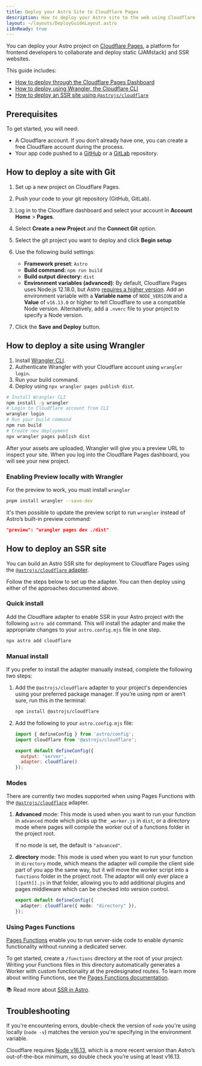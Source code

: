 ```yaml
---
title: Deploy your Astro Site to Cloudflare Pages
description: How to deploy your Astro site to the web using Cloudflare Pages.
layout: ~/layouts/DeployGuideLayout.astro
i18nReady: true
---
```


You can deploy your Astro project on [Cloudflare Pages](https://pages.cloudflare.com/), a platform for frontend developers to collaborate and deploy static (JAMstack) and SSR websites.

This guide includes:

- [How to deploy through the Cloudflare Pages Dashboard](#how-to-deploy-a-site-with-git)
- [How to deploy using Wrangler, the Cloudflare CLI](#how-to-deploy-a-site-using-wrangler)
- [How to deploy an SSR site using `@astrojs/cloudflare`](#how-to-deploy-an-ssr-site)

## Prerequisites

To get started, you will need:

- A Cloudflare account. If you don’t already have one, you can create a free Cloudflare account during the process.
- Your app code pushed to a [GitHub](https://github.com/) or a [GitLab](https://about.gitlab.com/) repository.

## How to deploy a site with Git

1. Set up a new project on Cloudflare Pages.
2. Push your code to your git repository (GitHub, GitLab).
3. Log in to the Cloudflare dashboard and select your account in **Account Home** > **Pages**.
4. Select **Create a new Project** and the **Connect Git** option.
5. Select the git project you want to deploy and click **Begin setup**
6. Use the following build settings:

    - **Framework preset**: `Astro`
    - **Build command:** `npm run build`
    - **Build output directory:** `dist`
    - **Environment variables (advanced)**: By default, Cloudflare Pages uses Node.js 12.18.0, but Astro [requires a higher version](/en/install/auto/#prerequisites). Add an environment variable with a **Variable name** of `NODE_VERSION` and a **Value** of `v16.13.0` or higher to tell Cloudflare to use a compatible Node version. Alternatively, add a `.nvmrc` file to your project to specify a Node version.

7. Click the **Save and Deploy** button.

## How to deploy a site using Wrangler

1. Install [Wrangler CLI](https://developers.cloudflare.com/workers/wrangler/get-started/).
2. Authenticate Wrangler with your Cloudflare account using `wrangler login`.
3. Run your build command.
4. Deploy using `npx wrangler pages publish dist`.

```bash
# Install Wrangler CLI
npm install -g wrangler
# Login to Cloudflare account from CLI
wrangler login
# Run your build command
npm run build
# Create new deployment
npx wrangler pages publish dist
```

After your assets are uploaded, Wrangler will give you a preview URL to inspect your site. When you log into the Cloudflare Pages dashboard, you will see your new project.

### Enabling Preview locally with Wrangler

For the preview to work, you must install `wrangler`

```bash
pnpm install wrangler --save-dev
```

It's then possible to update the preview script to run `wrangler` instead of Astro’s built-in preview command:


```json title="package.json"
"preview": "wrangler pages dev ./dist"
```

## How to deploy an SSR site

You can build an Astro SSR site for deployment to Cloudflare Pages using the [`@astrojs/cloudflare` adapter](/en/guides/integrations-guide/cloudflare/).

Follow the steps below to set up the adapter. You can then deploy using either of the approaches documented above.

### Quick install

Add the Cloudflare adapter to enable SSR in your Astro project with the following `astro add` command. This will install the adapter and make the appropriate changes to your `astro.config.mjs` file in one step.

```bash
npx astro add cloudflare
```

### Manual install

If you prefer to install the adapter manually instead, complete the following two steps:

1. Add the `@astrojs/cloudflare` adapter to your project's dependencies using your preferred package manager. If you’re using npm or aren’t sure, run this in the terminal:

    ```bash
    npm install @astrojs/cloudflare
    ```

2. Add the following to your `astro.config.mjs` file:

    ```js title="astro.config.mjs" ins={2, 5-6}
    import { defineConfig } from 'astro/config';
    import cloudflare from '@astrojs/cloudflare';

    export default defineConfig({
      output: 'server',
      adapter: cloudflare()
    });
    ```

### Modes

There are currently two modes supported when using Pages Functions with the [`@astrojs/cloudflare`](https://github.com/withastro/astro/tree/main/packages/integrations/cloudflare#readme) adapter. 

1. **Advanced** mode: This mode is used when you want to run your function in `advanced` mode which picks up the `_worker.js` in `dist`, or a directory mode where pages will compile the worker out of a functions folder in the project root.  

    If no mode is set, the default  is `"advanced"`.

2. **directory** mode: This mode is used when you want to run your function in `directory` mode, which means the adapter will compile the client side part of you app the same way, but it will move the worker script into a `functions` folder in the project root. The adaptor will only ever place a `[[path]].js` in that folder, allowing you to add additional plugins and pages middleware which can be checked into version control.

    ```ts title="astro.config.mjs" "directory"
    export default defineConfig({
      adapter: cloudflare({ mode: "directory" }),
    });
    ```
### Using Pages Functions

[Pages Functions](https://developers.cloudflare.com/pages/platform/functions/) enable you to run server-side code to enable dynamic functionality without running a dedicated server.

To get started, create a `/functions` directory at the root of your project. Writing your Functions files in this directory automatically generates a Worker with custom functionality at the predesignated routes. To learn more about writing Functions, see the [Pages Functions documentation](https://developers.cloudflare.com/pages/platform/functions/).

📚 Read more about [SSR in Astro](/en/guides/server-side-rendering/).

## Troubleshooting

If you're encountering errors, double-check the version of `node` you're using locally (`node -v`) matches the version you're specifying in the environment variable.

Cloudflare requires [Node v16.13](https://miniflare.dev/get-started/cli#installation), which is a more recent version than Astro’s out-of-the-box minimum, so double check you’re using at least v16.13.
